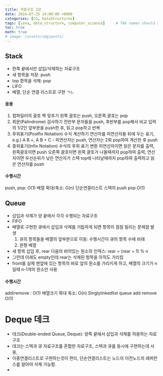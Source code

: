 ```yaml
---
title: 자료구조 2강
date: 2024-07-25 14:00:00 +0900
categories: [CS, DataStructures]
tags: [java, data_structure, computer_science]     # TAG names should always be lowercase
toc: true
math: true
# image: /assets/img/posts/
---
```


## Stack
- 한쪽 끝에서만 삽입/삭제하는 자료구조
- 새 항목을 저장: push
- top 항목을 삭제: pop
- LIFO
- 배열, 단순 연결 리스트로 구현 ㄱㄴ

#### 응용
1. 컴파일러의 괄호 짝 맞추기
왼쪽 괄호는 push, 오른쪽 괄호는 pop
2. 회문(Palindrome) 검사하기
전반부 문자들을 push, 후반부를 pop해서 비교
입력의 1/2인 앞부분을 push한 후, 읽고 pop하고 반복
3. 후위표기(Postfix Notation) 수식 계산하기
연산자를 피연산자들 뒤에 두는 표기, e.g.) A B +, A B + C -
피연산자는 push, 연산자는 2회 pop하여 계산한 후 push
4. 중위표기(Infix Notation) 수식의 후위 표기 변환
피연산자이면 읽은 문자를 출력, 왼쪽괄호이면 push 오른쪽 괄호이면 왼쪽 괄호가 나올때까지 pop하여 출력, 연산자이면 우선순위가 낮은 연산자가 스택 top에 나타날때까지 pop하여 출력하고 읽은 연산자를 push

#### 수행시간
push, pop: O(1)
배열 확대/축소: O(n)
단순연결리스트 스택의 push pop O(1)

## Queue
- 삽입과 삭제가 양 끝에서 각각 수행되는 자료구조
- FIFO
 - 배열로 구현한 큐에서 삽입과 삭제를 거듭하게 되면 항목이 점점 밀리는 문제점 발생
	 1. 큐의 항목들을 배열의 앞부분으로 이동: 수행시간이 큐의 항목 수에 비례
	 2. 원형 배열
-  새 항목 삽입 후, rear 다음의 비어있는 원소의 인덱스: rear = (rear + 1) % n
- 그런데 이래도 empty인데 rear는 삭제된 항목을 아직도 가리킴
- front를 실제 맨앞에 있는 항목의 바로 앞의 원소를 가리키게 하고, 배열의 크기가 n일때 n-1개의 원소만 사용

#### 수행시간
add/remove : O(1)
배열크기 확대 축소: O(n)
Singlylinkedlist queue add remove O(1)

# Deque 데크
- 데크(Double-ended Queue, Deque): 양쪽 끝에서 삽입과 삭제를 허용하는 자료구조
- 데크는 스택과 큐 자료구조를 혼합한 자료구조, 스택과 큐를 동시에 구현하는데 사용,
- 이중연결리스트로 구현하는것이 편리, 단순연결리스트는 노드의 이전노드의 레퍼런스를 알아야 삭제 가능함.
- 